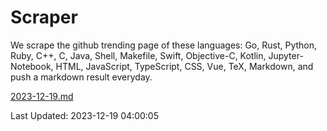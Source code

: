 # Scraper

We scrape the github trending page of these languages: Go, Rust, Python, Ruby, C++, C, Java, Shell, Makefile, Swift, Objective-C, Kotlin, Jupyter-Notebook, HTML, JavaScript, TypeScript, CSS, Vue, TeX, Markdown, and push a markdown result everyday.

[2023-12-19.md](https://github.com/yangwenmai/github-trending-backup/blob/master/2023-12-19.md)

Last Updated: 2023-12-19 04:00:05
